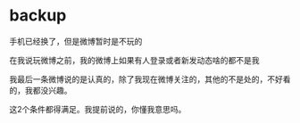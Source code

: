 # backup

手机已经换了，但是微博暂时是不玩的

在我说玩微博之前，我的微博上如果有人登录或者新发动态啥的都不是我

我最后一条微博说的是认真的，除了我现在微博关注的，其他的不是处的，不好看的，我都没兴趣。

这2个条件都得满足。我提前说的，你懂我意思吗。
